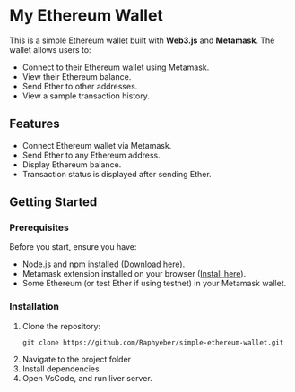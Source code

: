 # My Ethereum Wallet

This is a simple Ethereum wallet built with **Web3.js** and **Metamask**. The wallet allows users to:
- Connect to their Ethereum wallet using Metamask.
- View their Ethereum balance.
- Send Ether to other addresses.
- View a sample transaction history.

## Features

- Connect Ethereum wallet via Metamask.
- Send Ether to any Ethereum address.
- Display Ethereum balance.
- Transaction status is displayed after sending Ether.

## Getting Started

### Prerequisites

Before you start, ensure you have:

- Node.js and npm installed ([Download here](https://nodejs.org/)).
- Metamask extension installed on your browser ([Install here](https://metamask.io/)).
- Some Ethereum (or test Ether if using testnet) in your Metamask wallet.

### Installation

1. Clone the repository:
   ```
   git clone https://github.com/Raphyeber/simple-ethereum-wallet.git
2. Navigate to the project folder
3. Install dependencies
4. Open VsCode, and run liver server.


